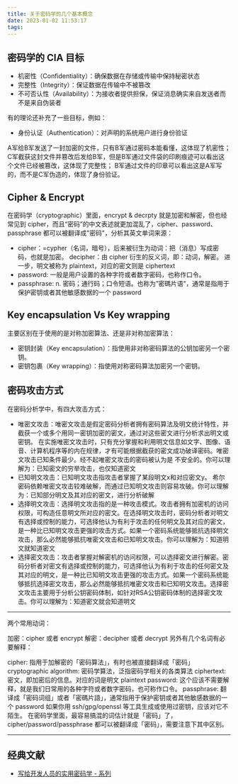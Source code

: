 ```yaml
---
title: 关于密码学的几个基本概念
date: 2023-01-02 11:53:17
tags:
---
```


## 密码学的 CIA 目标

- 机密性（Confidentiality）：确保数据在存储或传输中保持秘密状态
- 完整性（Integrity）：保证数据在传输中不被篡改
- 不可否认性（Availability）：为接收者提供担保，保证消息确实来自发送者而不是来自伪装者

有的理论还补充了一些目标，例如：

- 身份认证（Authentication）：对声明的系统用户进行身份验证

A军给B军发送了一封加密的文件，只有B军通过密码本能看懂，这体现了机密性；
C军截获这封文件并篡改后发给B军，但是B军通过文件袋的印刷痕迹可以看出这个文件已经被篡改，这体现了完整性；
B军通过文件的印章可以看出这是A军写的，而不是C军伪造的，体现了身份验证。

## Cipher & Encrypt

在密码学（cryptographic）里面，encrypt & decrpty 就是加密和解密，但也经常见到 cipher，而且“密码”的中文表述就更加混乱了，cipher、password、passphrase 都可以被翻译成"密码"，分析其英文单词来源：

- cipher：=cypher（名词，暗号），后来被衍生为动词：把（消息）写成密码，也就是加密。
    decipher：由 cipher 衍生的反义词，即：动词，解密。
    进一步，明文被称为 plaintext，对应的密文则是 ciphertext
- password: 一般是用户设置的各种字符或者数字密码，也称作口令。
- passphrase: n. 密码；通行码；口令短语。也称为”密碼片语“，通常是指用于保护密钥或者其他敏感数据的一个 password

## Key encapsulation Vs Key wrapping

主要区别在于使用的是对称加密算法、还是非对称加密算法：

- 密钥封装（Key encapsulation）：指使用非对称密码算法的公钥加密另一个密钥。
- 密钥包裹（Key wrapping）：指使用对称密码算法加密另一个密钥。

## 密码攻击方式

在密码分析学中，有四大攻击方式：

- 唯密文攻击：唯密文攻击是假定密码分析者拥有密码算法及明文统计特性，并截获一个或多个用同一密钥加密的密文，通过对这些密文进行分析求出明文或密钥。 在实施唯密文攻击时，只有充分掌握和利用明文信息如文字、图像、语音、计算机程序等的内在规律，才有可能根据截获的密文成功破译密码。唯密文攻击已知条件最少。经不起唯密文攻击的密码被认为是 不安全的。你可以理解为：已知密文的穷举攻击，也仅知道密文
- 已知明文攻击：已知明文攻击指攻击者掌握了某段明文x和对应密文y。 希尔密码依赖唯密文攻击较难破解，而通过已知明文攻击则容易攻破。你可以理解为：已知部分明文及其对应的密文，进行分析破解
- 选择明文攻击：选择明文攻击指的是一种攻击模式。攻击者拥有加密机的访问权限，可构造任意明文所对应的密文。在选择明文攻击时，密码分析者对明文有选择或控制的能力，可选择他认为有利于攻击的任何明文及其对应的密文，是一种比已知明文攻击更强的攻击方式。如果一个密码系统能够抵抗选择明文攻击，那么必然能够抵抗唯密文攻击和已知明文攻击。你可以理解为：知道明文就知道密文
- 选择密文攻击：攻击者掌握对解密机的访问权限，可以选择密文进行解密。密码分析者对密文有选择或控制的能力，可选择他认为有利于攻击的任何密文及其对应的明文，是一种比已知明文攻击更强的攻击方式。如果一个密码系统能够抵抗选择密文攻击，那么必然能够抵抗唯密文攻击和已知明文攻击。选择密文攻击主要用于分析公钥密码体制，如针对RSA公钥密码体制的选择密文攻击。你可以理解为：知道密文就会知道明文

---

两个常用动词：

加密：cipher 或者 encrypt
解密：decipher 或者 decrypt
另外有几个名词有必要解释：

cipher: 指用于加解密的「密码算法」，有时也被直接翻译成「密码」
cryptographic algorithm: 密码学算法，泛指密码学相关的各类算法
ciphertext: 密文，即加密后的信息。对应的词是明文 plaintext
password: 这个应该不需要解释，就是我们日常用的各种字符或者数字密码，也可称作口令。
passphrase: 翻译成「密码词组」或者「密碼片語」，通常指用于保护密钥或者其他敏感数据的一个 password
如果你用 ssh/gpg/openssl 等工具生成或使用过密钥，应该对它不陌生。
在密码学里面，最容易搞混的词估计就是「密码」了，cipher/password/passphrase 都可以被翻译成「密码」，需要注意下其中区别。

---

## 经典文献

- [写给开发人员的实用密码学 - 系列](https://thiscute.world/posts/practical-cryptography-basics-1/)

